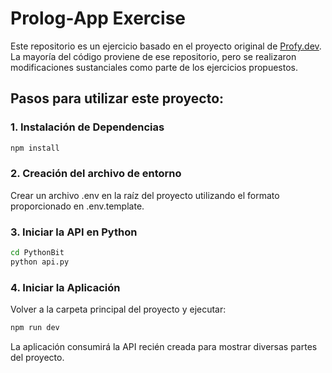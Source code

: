 # Prolog-App Exercise

Este repositorio es un ejercicio basado en el proyecto original de [Profy.dev](https://github.com/profydev/prolog-app). La mayoría del código proviene de ese repositorio, pero se realizaron modificaciones sustanciales como parte de los ejercicios propuestos.

## Pasos para utilizar este proyecto:

### 1. Instalación de Dependencias

```bash
npm install
```
### 2. Creación del archivo de entorno
Crear un archivo .env en la raíz del proyecto utilizando el formato proporcionado en .env.template.

### 3. Iniciar la API en Python
```bash
cd PythonBit
python api.py
```
### 4. Iniciar la Aplicación
Volver a la carpeta principal del proyecto y ejecutar:
```bash
npm run dev
```
La aplicación consumirá la API recién creada para mostrar diversas partes del proyecto.
